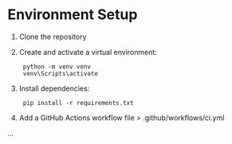 # Environment Setup

1. Clone the repository

2. Create and activate a virtual environment:

        python -m venv venv
        venv\Scripts\activate

3. Install dependencies:

        pip install -r requirements.txt

4. Add a GitHub Actions workflow file
        > .github/workflows/ci.yml

...

